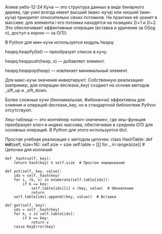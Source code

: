 Алиев уибо-12-24
Куча — это структура данных в виде бинарного дерева, где узел всегда имеет высший (макс-куча) или низший (мин-куча) приоритет относительно своих потомков. На практике её хранят в массиве: для элемента i его потомки находятся на позициях 2i+1 и 2i+2. Это обеспечивает эффективные операции (вставка и удаление за O(log n), доступ к корню — за O(1)).

В Python для мин-кучи используется модуль heapq:

heapq.heapify(list) — преобразует список в кучу.

heapq.heappush(heap, x) — добавляет элемент.

heapq.heappop(heap) — извлекает минимальный элемент.

Для макс-кучи значения инвертируют. Собственную реализацию (например, для операции decrease_key) создают на основе методов _sift_up и _sift_down.

Более сложные кучи (биномиальная, Фибоначчи) эффективны для слияния и операций decrease_key, но в стандартной библиотеке Python отсутствуют.

Хеш-таблица — это контейнер «ключ-значение», где хеш-функция преобразует ключ в индекс массива, обеспечивая в среднем O(1) для основных операций. В Python для этого используется dict.

Простая учебная реализация с методом цепочек:
class HashTable:
    def __init__(self, size=16):
        self.size = size
        self.table = [[] for _ in range(size)]  # Цепочки для коллизий

    def _hash(self, key):
        return hash(key) % self.size  # Простое хеширование

    def put(self, key, value):
        idx = self._hash(key)
        for i, (k, v) in enumerate(self.table[idx]):
            if k == key:
                self.table[idx][i] = (key, value)  # Обновление
                return
        self.table[idx].append((key, value))  # Вставка

    def get(self, key):
        idx = self._hash(key)
        for k, v in self.table[idx]:
            if k == key:
                return v
        raise KeyError(key)
